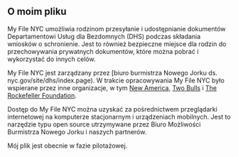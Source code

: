 ## O moim pliku

My File NYC umożliwia rodzinom przesyłanie i udostępnianie dokumentów Departamentowi Usług dla Bezdomnych (DHS) podczas składania wniosków o schronienie. Jest to również bezpieczne miejsce dla rodzin do przechowywania prywatnych dokumentów, które można pobrać i wykorzystać do innych celów.

My File NYC jest zarządzany przez [biuro burmistrza Nowego Jorku ds. nyc.gov/site/dhs/index.page). W trakcie opracowywania My File NYC było wspierane przez inne organizacje, w tym [New America](https://www.newamerica.org/), [Two Bulls](https://www.twobulls.com/) i [The Rockefeller Foundation](https://www.rockefellerfoundation.org/).

Dostęp do My File NYC można uzyskać za pośrednictwem przeglądarki internetowej na komputerze stacjonarnym i urządzeniach mobilnych. Jest to narzędzie typu open source utrzymywane przez Biuro Możliwości Burmistrza Nowego Jorku i naszych partnerów.

Mój plik jest obecnie w fazie pilotażowej.